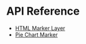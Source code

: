 # API Reference

* [HTML Marker Layer](HTML-marker-layer.md)
* [Pie Chart Marker](Pie-chart-marker.md)
